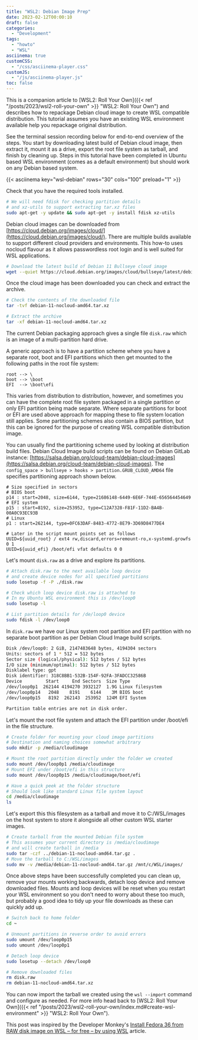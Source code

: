```yaml
---
title: "WSL2: Debian Image Prep"
date: 2023-02-12T00:00:10
draft: false
categories:
  - "Development"
tags:
  - "howto"
  - "WSL"
asciinema: true
customCSS:  
  - "/css/asciinema-player.css"
customJS: 
  - "/js/asciinema-player.js"
toc: false
---
```


This is a companion article to [WSL2: Roll Your Own]({{< ref "/posts/2023/wsl2-roll-your-own" >}} "WSL2: Roll Your Own") and describes how to repackage Debian cloud image to create WSL compatible distribution. This tutorial assumes you have an existing WSL environment available help you repackage original distribution.

<!--more-->

See the terminal session recording below for end-to-end overview of the steps. You start by downloading latest build of Debian cloud image, then extract it, mount it as a drive, export the root file system as tarball, and finish by cleaning up. Steps in this tutorial have been completed in Ubuntu based WSL environment (comes as a default environment) but should work on any Debian based system.

{{< asciinema key="wsl-debian" rows="30" cols="100" preload="1" >}}

Check that you have the required tools installed.

```bash
# We will need fdisk for checking partition details
# and xz-utils to support extracting tar.xz files
sudo apt-get -y update && sudo apt-get -y install fdisk xz-utils  
```

Debian cloud images can be downloaded from [https://cloud.debian.org/images/cloud/](https://cloud.debian.org/images/cloud/). There are multiple builds available to support different cloud providers and environments. This how-to uses nocloud flavour as it allows passwordless root login and is well suited for WSL applications.

```bash
# Download the latest build of Debian 11 Bullseye cloud image
wget --quiet https://cloud.debian.org/images/cloud/bullseye/latest/debian-11-nocloud-amd64.tar.xz
```

Once the cloud image has been downloaded you can check and extract the archive.

```bash
# Check the contents of the downloaded file
tar -tvf debian-11-nocloud-amd64.tar.xz  

# Extract the archive
tar -xf debian-11-nocloud-amd64.tar.xz 
```

The current Debian packaging approach gives a single file `disk.raw` which is an image of a multi-partition hard drive.

A generic approach is to have a partition scheme where you have a separate root, boot and EFI partitions which then get mounted to the following paths in the root file system:

```plaintext
root --> \
boot --> \boot
EFI  --> \boot\efi
```

This varies from distribution to distribution, however, and sometimes you can have the complete root file system packaged in a single partition or only EFI partition being made separate. Where separate partitions for boot or EFI are used above approach for mapping these to file system location still applies. Some partitioning schemes also contain a BIOS partition, but this can be ignored for the purpose of creating WSL compatible distribution image.

You can usually find the partitioning scheme used by looking at distribution build files. Debian Cloud Image build scripts can be found on Debian GitLab instance:  [https://salsa.debian.org/cloud-team/debian-cloud-images](https://salsa.debian.org/cloud-team/debian-cloud-images). The `config_space > bullseye > hooks > partition.GRUB_CLOUD_AMD64` file specifies partitioning approach shown below.

```plaintext
# Size specified in sectors
# BIOS boot
p14 : start=2048, size=6144, type=21686148-6449-6E6F-744E-656564454649
# EFI system
p15 : start=8192, size=253952, type=C12A7328-F81F-11D2-BA4B-00A0C93EC93B
# Linux
p1 : start=262144, type=0FC63DAF-8483-4772-8E79-3D69D8477DE4

# Later in the script mount points set as follows
UUID=${uuid_root} / ext4 rw,discard,errors=remount-ro,x-systemd.growfs 0 1
UUID=${uuid_efi} /boot/efi vfat defaults 0 0
```

Let's mount `disk.raw` as a drive and explore its partitions.

```bash
# Attach disk.raw to the next available loop device 
# and create device nodes for all specified partitions 
sudo losetup -f -P ./disk.raw   

# Check which loop device disk.raw is attached to
# In my Ubuntu WSL environment this is /dev/loop0
sudo losetup -l  

# List partition details for /de/loop0 device
sudo fdisk -l /dev/loop0     
```

In `disk.raw` we have our Linux system root partition and EFI partition with no separate boot partition as per Debian Cloud Image build scripts.

```bash
Disk /dev/loop0: 2 GiB, 2147483648 bytes, 4194304 sectors
Units: sectors of 1 * 512 = 512 bytes
Sector size (logical/physical): 512 bytes / 512 bytes
I/O size (minimum/optimal): 512 bytes / 512 bytes
Disklabel type: gpt
Disk identifier: 318C8BB1-532B-154F-92FA-3FADCC32586B
Device         Start     End Sectors  Size Type
/dev/loop0p1  262144 4194270 3932127  1.9G Linux filesystem
/dev/loop0p14   2048    8191    6144    3M BIOS boot
/dev/loop0p15   8192  262143  253952  124M EFI System

Partition table entries are not in disk order.
```

Let's mount the root file system and attach the EFI partition under /boot/efi in the file structure.

```bash
# Create folder for mounting your cloud image partitions
# Destination and naming choices somewhat arbitrary
sudo mkdir -p /media/cloudimage 

# Mount the root partition directly under the folder we created
sudo mount /dev/loop0p1 /media/cloudimage 
# Mount EFI under /boot/efi in this structure
sudo mount /dev/loop0p15 /media/cloudimage/boot/efi

# Have a quick peek at the folder structure
# Should look like standard Linux file system layout
cd /media/cloudimage
ls
```

Let's export this this filesystem as a tarball and move it to C:/WSL/images on the host system to store it alongside all other custom WSL starter images.

```bash
# Create tarball from the mounted Debian file system
# This assumes your current directory is /media/cloudimage
# and will create tarball in /media
sudo tar -czf ../debian-11-nocloud-amd64.tar.gz . 
# Move the tarball to C:/WSL/images
sudo mv -v /media/debian-11-nocloud-amd64.tar.gz /mnt/c/WSL/images/
```

Once above steps have been successfully completed you can clean up, remove your mounts working backwards, detach loop device and remove downloaded files. Mounts and loop devices will be reset when you restart your WSL environment so you don't need to worry about these too much, but probably a good idea to tidy up your file downloads as these can quickly add up.

```bash
# Switch back to home folder
cd ~                                                       

# Unmount partitions in reverse order to avoid errors
sudo umount /dev/loop0p15
sudo umount /dev/loop0p1

# Detach loop device
sudo losetup --detach /dev/loop0

# Remove downloaded files
rm disk.raw
rm debian-11-nocloud-amd64.tar.xz
```

You can now import the tarball we created using the `wsl --import` command and configure as needed. For more info head back to [WSL2: Roll Your Own]({{< ref "/posts/2023/wsl2-roll-your-own/index.md#create-wsl-environment" >}} "WSL2: Roll Your Own").

This post was inspired by the Developer Monkey's [Install Fedora 36 from RAW disk image on WSL – for free – by using WSL](https://develmonk.com/2022/07/29/install-fedora-36-on-wsl-for-free/) article.
